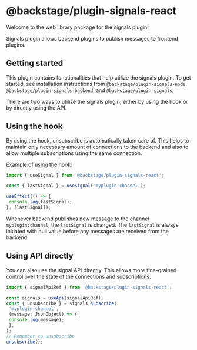 # @backstage/plugin-signals-react

Welcome to the web library package for the signals plugin!

Signals plugin allows backend plugins to publish messages to frontend plugins.

## Getting started

This plugin contains functionalities that help utilize the signals plugin. To get started,
see installation instructions from `@backstage/plugin-signals-node`, `@backstage/plugin-signals-backend`, and
`@backstage/plugin-signals`.

There are two ways to utilize the signals plugin; either by using the hook or by directly using the API.

## Using the hook

By using the hook, unsubscribe is automatically taken care of. This helps to maintain only necessary amount
of connections to the backend and also to allow multiple subscriptions using the same connection.

Example of using the hook:

```ts
import { useSignal } from '@backstage/plugin-signals-react';

const { lastSignal } = useSignal('myplugin:channel');

useEffect(() => {
 console.log(lastSignal);
}, [lastSignal]);
```

Whenever backend publishes new message to the channel `myplugin:channel`, the `lastSignal` is changed. The `lastSignal`
is always initiated with null value before any messages are received from the backend.

## Using API directly

You can also use the signal API directly. This allows more fine-grained control over the state of the connections and
subscriptions.

```ts
import { signalApiRef } from '@backstage/plugin-signals-react';

const signals = useApi(signalApiRef);
const { unsubscribe } = signals.subscribe(
 'myplugin:channel',
 (message: JsonObject) => {
 console.log(message);
 },
);
// Remember to unsubscribe
unsubscribe();
```
